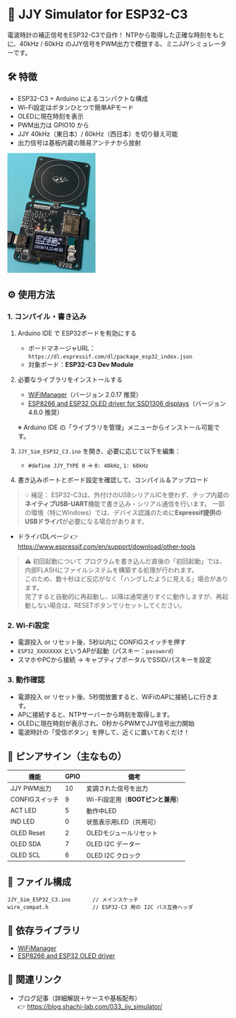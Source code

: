 # 📡 JJY Simulator for ESP32-C3

電波時計の補正信号をESP32-C3で自作！
NTPから取得した正確な時刻をもとに、40kHz / 60kHz のJJY信号をPWM出力で模倣する、ミニJJYシミュレーターです。

## 🛠 特徴

- ESP32-C3 + Arduino によるコンパクトな構成
- Wi-Fi設定はボタンひとつで簡単APモード
- OLEDに現在時刻を表示
- PWM出力は GPIO10 から
- JJY 40kHz（東日本）/ 60kHz（西日本）を切り替え可能
- 出力信号は基板内蔵の簡易アンテナから放射

<a href="./images/jjy_sim_board_w800.jpg">
<img src="./images/jjy_sim_board_w800.jpg" alt="JJYシミュレーター" width=200 style="max-width:100%; height:auto;"></a><br/>

## ⚙️ 使用方法

### 1. コンパイル・書き込み

1. Arduino IDE で ESP32ボードを有効にする  
   - ボードマネージャURL：`https://dl.espressif.com/dl/package_esp32_index.json`
   - 対象ボード：**ESP32-C3 Dev Module**

2. 必要なライブラリをインストールする  
   - [WiFiManager](https://github.com/tzapu/WiFiManager)（バージョン 2.0.17 推奨）
   - [ESP8266 and ESP32 OLED driver for SSD1306 displays](https://github.com/ThingPulse/esp8266-oled-ssd1306)（バージョン 4.6.0 推奨）

   ※ Arduino IDE の「ライブラリを管理」メニューからインストール可能です。

3. `JJY_Sim_ESP32_C3.ino` を開き、必要に応じて以下を編集：
   - `#define JJY_TYPE 0` → `0: 40kHz`, `1: 60kHz`

4. 書き込みポートとボード設定を確認して、コンパイル＆アップロード

> 💡 補足：
> ESP32-C3は、外付けのUSBシリアルICを使わず、チップ内蔵の**ネイティブUSB-UART**機能で書き込み・シリアル通信を行います。
> 一部の環境（特にWindows）では、デバイス認識のために**Espressif提供のUSBドライバ**が必要になる場合があります。

- ドライバDLページ 👉 https://www.espressif.com/en/support/download/other-tools

>⚠️ 初回起動について
> プログラムを書き込んだ直後の「初回起動」では、内部FLASHにファイルシステムを構築する処理が行われます。  
> このため、数十秒ほど反応がなく「ハングしたように見える」場合があります。  
> 完了すると自動的に再起動し、以降は通常通りすぐに動作しますが、再起動しない場合は、RESETボタンでリセットしてください。

### 2. Wi-Fi設定

- 電源投入 or リセット後、5秒以内に CONFIGスイッチを押す
- `ESP32_XXXXXXXX` というAPが起動（パスキー：`password`）
- スマホやPCから接続 → キャプティブポータルでSSID/パスキーを設定

### 3. 動作確認

- 電源投入 or リセット後、5秒間放置すると、WiFiのAPに接続しに行きます。
- APに接続すると、NTPサーバーから時刻を取得します。
- OLEDに現在時刻が表示され、0秒からPWMでJJY信号出力開始
- 電波時計の「受信ボタン」を押して、近くに置いておくだけ！

## 🔌 ピンアサイン（主なもの）

| 機能 | GPIO | 備考 |
|------|------|------|
| JJY PWM出力 | 10 | 変調された信号を出力 |
| CONFIGスイッチ | 9 | Wi-Fi設定用（**BOOTピンと兼用**） |
| ACT LED | 5 | 動作中LED |
| IND LED | 0 | 状態表示用LED（共用可） |
| OLED Reset | 2 | OLEDモジュールリセット |
| OLED SDA|7| OLED I2C データー|
| OLED SCL |6|OLED I2C クロック|


## 🧾 ファイル構成

```
JJY_Sim_ESP32_C3.ino       // メインスケッチ
wire_compat.h              // ESP32-C3 用の I2C バス互換ヘッダ
```

## 📎 依存ライブラリ

- [WiFiManager](https://github.com/tzapu/WiFiManager)
- [ESP8266 and ESP32 OLED driver](https://github.com/ThingPulse/esp8266-oled-ssd1306)

## 🔗 関連リンク

- ブログ記事（詳細解説＋ケースや基板配布）  
  👉 https://blog.shachi-lab.com/033_jjy_simulator/
